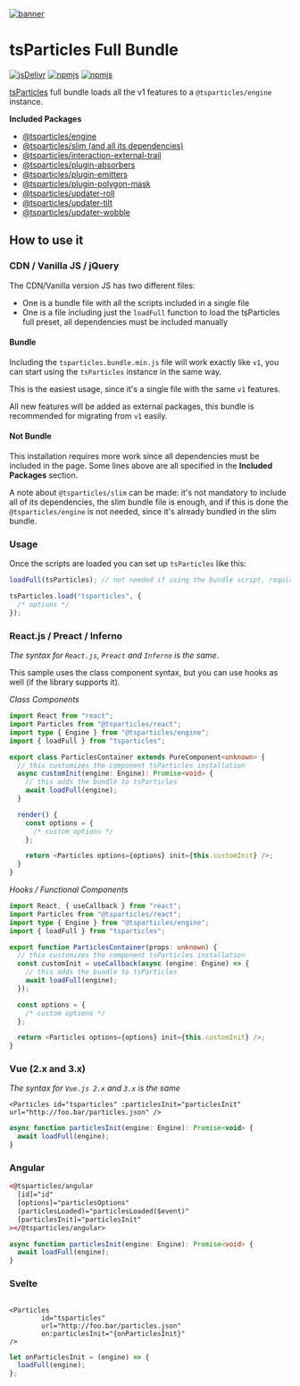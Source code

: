 [![banner](https://particles.js.org/images/banner2.png)](https://particles.js.org)

# tsParticles Full Bundle

[![jsDelivr](https://data.jsdelivr.com/v1/package/npm/tsparticles/badge)](https://www.jsdelivr.com/package/npm/tsparticles) [![npmjs](https://badge.fury.io/js/tsparticles.svg)](https://www.npmjs.com/package/tsparticles) [![npmjs](https://img.shields.io/npm/dt/tsparticles)](https://www.npmjs.com/package/tsparticles)

[tsParticles](https://github.com/matteobruni/tsparticles) full bundle loads all the v1 features to
a `@tsparticles/engine` instance.

**Included Packages**

- [@tsparticles/engine](https://github.com/matteobruni/tsparticles/tree/main/engine)
- [@tsparticles/slim (and all its dependencies)](https://github.com/matteobruni/tsparticles/tree/main/bundles/slim)
- [@tsparticles/interaction-external-trail](https://github.com/matteobruni/tsparticles/tree/main/interactions/external/trail)
- [@tsparticles/plugin-absorbers](https://github.com/matteobruni/tsparticles/tree/main/plugins/absorbers)
- [@tsparticles/plugin-emitters](https://github.com/matteobruni/tsparticles/tree/main/plugins/emitters)
- [@tsparticles/plugin-polygon-mask](https://github.com/matteobruni/tsparticles/tree/main/plugins/polygonMask)
- [@tsparticles/updater-roll](https://github.com/matteobruni/tsparticles/tree/main/updaters/roll)
- [@tsparticles/updater-tilt](https://github.com/matteobruni/tsparticles/tree/main/updaters/tilt)
- [@tsparticles/updater-wobble](https://github.com/matteobruni/tsparticles/tree/main/updaters/wobble)

## How to use it

### CDN / Vanilla JS / jQuery

The CDN/Vanilla version JS has two different files:

- One is a bundle file with all the scripts included in a single file
- One is a file including just the `loadFull` function to load the tsParticles full preset, all dependencies must be
  included manually

#### Bundle

Including the `tsparticles.bundle.min.js` file will work exactly like `v1`, you can start using the `tsParticles`
instance in the same way.

This is the easiest usage, since it's a single file with the same `v1` features.

All new features will be added as external packages, this bundle is recommended for migrating from `v1` easily.

#### Not Bundle

This installation requires more work since all dependencies must be included in the page. Some lines above are all
specified in the **Included Packages** section.

A note about `@tsparticles/slim` can be made: it's not mandatory to include all of its dependencies, the slim bundle file
is enough, and if this is done the `@tsparticles/engine` is not needed, since it's already bundled in the slim bundle.

### Usage

Once the scripts are loaded you can set up `tsParticles` like this:

```javascript
loadFull(tsParticles); // not needed if using the bundle script, required for any other installation

tsParticles.load("tsparticles", {
  /* options */
});
```

### React.js / Preact / Inferno

_The syntax for `React.js`, `Preact` and `Inferno` is the same_.

This sample uses the class component syntax, but you can use hooks as well (if the library supports it).

_Class Components_

```typescript jsx
import React from "react";
import Particles from "@tsparticles/react";
import type { Engine } from "@tsparticles/engine";
import { loadFull } from "tsparticles";

export class ParticlesContainer extends PureComponent<unknown> {
  // this customizes the component tsParticles installation
  async customInit(engine: Engine): Promise<void> {
    // this adds the bundle to tsParticles
    await loadFull(engine);
  }

  render() {
    const options = {
      /* custom options */
    };

    return <Particles options={options} init={this.customInit} />;
  }
}
```

_Hooks / Functional Components_

```typescript jsx
import React, { useCallback } from "react";
import Particles from "@tsparticles/react";
import type { Engine } from "@tsparticles/engine";
import { loadFull } from "tsparticles";

export function ParticlesContainer(props: unknown) {
  // this customizes the component tsParticles installation
  const customInit = useCallback(async (engine: Engine) => {
    // this adds the bundle to tsParticles
    await loadFull(engine);
  });

  const options = {
    /* custom options */
  };

  return <Particles options={options} init={this.customInit} />;
}
```

### Vue (2.x and 3.x)

_The syntax for `Vue.js 2.x` and `3.x` is the same_

```vue
<Particles id="tsparticles" :particlesInit="particlesInit" url="http://foo.bar/particles.json" />
```

```js
async function particlesInit(engine: Engine): Promise<void> {
  await loadFull(engine);
}
```

### Angular

```html
<@tsparticles/angular
  [id]="id"
  [options]="particlesOptions"
  (particlesLoaded)="particlesLoaded($event)"
  [particlesInit]="particlesInit"
></@tsparticles/angular>
```

```ts
async function particlesInit(engine: Engine): Promise<void> {
  await loadFull(engine);
}
```

### Svelte

```sveltehtml

<Particles
        id="tsparticles"
        url="http://foo.bar/particles.json"
        on:particlesInit="{onParticlesInit}"
/>
```

```js
let onParticlesInit = (engine) => {
  loadFull(engine);
};
```
